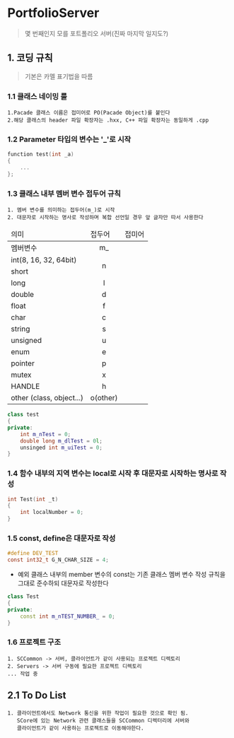 # PortfolioServer

 > 몇 번째인지 모를 포트폴리오 서버(진짜 마지막 일지도?)

## 1. 코딩 규칙
 > 기본은 카멜 표기법을 따름
 
### 1.1 클래스 네이밍 룰
    1.Pacade 클래스 이름은 접미어로 PO(Pacade Object)를 붙인다
    2.해당 클래스의 header 파일 확장자는 .hxx, C++ 파일 확장자는 동일하게 .cpp
### 1.2 Parameter 타입의 변수는 '_'로 시작
```c
function test(int _a)
{
    ...
};
```

### 1.3 클래스 내부 멤버 변수 접두어 규칙
    1. 멤버 변수를 의미하는 접두어(m_)로 시작
    2. 대문자로 시작하는 명사로 작성하며 복합 선언일 경우 앞 글자만 따서 사용한다
<table>
	<thead>
		<td>의미</td>
		<td>접두어</td>
		<td>접미어</td>
	</thead>
	<tr>
		<td>멤버변수</td>
		<td align="center">m_</td>
		<td></td>
	</tr>
	<tr>
		<td>int(8, 16, 32, 64bit)</td>
		<td rowspan="2" align="center">n</td>
		<td></td>
	</tr>
	<tr>
		<td>short</td>
		<td></td>
	</tr>
	<tr>
		<td>long</td>
		<td align="center">l</td>
		<td></td>
	</tr>
	<tr>
		<td>double</td>
		<td align="center">d</td>
		<td></td>
	</tr>
	<tr>
		<td>float</td>
		<td align="center">f</td>
		<td></td>
	</tr>
	<tr>
		<td>char</td>
		<td align="center">c</td>
		<td></td>
	</tr>
	<tr>
		<td>string</td>
		<td align="center">s</td>
		<td></td>
	</tr>
	<tr>
		<td>unsigned</td>
		<td align="center">u</td>
		<td></td>
	</tr>
	<tr>
		<td>enum</td>
		<td align="center">e</td>
		<td></td>
	</tr>
	<tr>
		<td>pointer</td>
		<td align="center">p</td>
		<td></td>
	</tr>
	<tr>
		<td>mutex</td>
		<td align="center">x</td>
		<td></td>
	</tr>
	<tr>
		<td>HANDLE</td>
		<td align="center">h</td>
		<td></td>
	</tr>
	<tr>
		<td>other (class, object...)</td>
		<td align="center">o(other)</td>
		<td></td>
	</tr>
</table>

    
```c++    
class test
{
private:
    int m_nTest = 0;
    double long m_dlTest = 0l;
    unsinged int m_uiTest = 0;
}
```
    

### 1.4 함수 내부의 지역 변수는 local로 시작 후 대문자로 시작하는 명사로 작성
```c
int Test(int _t)
{
    int localNumber = 0;
}
```

### 1.5 const, define은 대문자로 작성
```c
#define DEV_TEST
const int32_t G_N_CHAR_SIZE = 4;
```
+ 예외 클래스 내부의 member 변수의 const는 기존 클래스 멤버 변수 작성 규칙을 그대로 준수하되 대문자로 작성한다
```c++
class Test
{
private:
    const int m_nTEST_NUMBER_ = 0;
}
```

### 1.6 프로젝트 구조
    1. SCCommon -> 서버, 클라이언트가 같이 사용되는 프로젝트 디렉토리
    2. Servers -> 서버 구동에 필요한 프로젝트 디렉토리
    ... 작업 중

## 2.1 To Do List
    1. 클라이언트에서도 Network 통신을 위한 작업이 필요한 것으로 확인 됨.
	   SCore에 있는 Network 관련 클래스들을 SCCommon 디렉터리에 서버와
	   클라이언트가 같이 사용하는 프로젝트로 이동해야한다.


